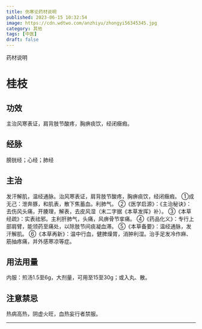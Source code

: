 ```yaml
---
title: 伤寒论药材说明
published: 2023-06-15 10:32:54
image: https://cdn.wdtwo.com/anzhiyu/zhongyi56345345.jpg
category: 其他
tags: [中医]
draft: false
---
```

药材说明
<!--more-->

# 桂枝
## 功效
主治风寒表证，肩背肢节酸疼，胸痹痰饮，经闭癥瘕。
## 经脉
膀胱经；心经；肺经
## 主治
发汗解肌，温经通脉。治风寒表证，肩背肢节酸疼，胸痹痰饮，经闭癥瘕。
①成无己：泄奔豚，和肌表，散下焦蓄血。利肺气。
②《医学启源》：《主治秘诀》：去伤风头痛，开腠理，解表，去皮风湿（末二字据《本草发挥》补）。
③《本草经疏》：实表祛邪。主利肝肺气，头痛，风痹骨节挛痛。
④《药品化义》：专行上部肩臂，能领药至痛处，以除肢节间痰凝血滞。
⑤《本草备要》：温经通脉，发汗解肌。
⑥《本草再新》：温中行血，健脾燥胃，消肿利湿。治手足发冷作麻、筋抽疼痛，并外感寒凉等症。
## 用法用量
内服：煎汤1.5至6g，大剂量，可用至15至30g；或入丸、散。
## 注意禁忌
热病高热，阴虚火旺，血热妄行者禁服。

-------------